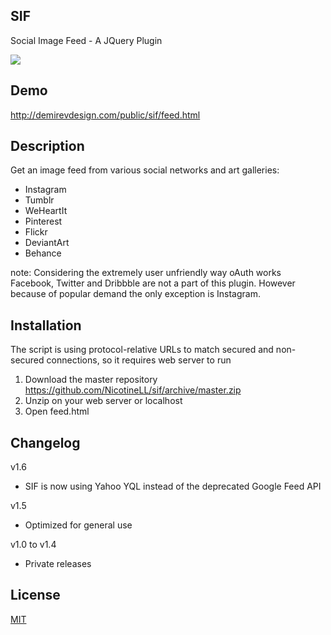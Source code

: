 ## SIF

Social Image Feed - A JQuery Plugin

![](http://i.imgur.com/Hkaq30a.jpg)

## Demo

http://demirevdesign.com/public/sif/feed.html

## Description

Get an image feed from various social networks and art galleries:
- Instagram
- Tumblr
- WeHeartIt
- Pinterest
- Flickr
- DeviantArt
- Behance

note: Considering the extremely user unfriendly way oAuth works Facebook, Twitter and Dribbble are not a part of this plugin. However because of popular demand the only exception is Instagram.

## Installation

The script is using protocol-relative URLs to match secured and non-secured connections, so it requires web server to run

1. Download the master repository https://github.com/NicotineLL/sif/archive/master.zip
2. Unzip on your web server or localhost
3. Open feed.html

## Changelog
v1.6
- SIF is now using Yahoo YQL instead of the deprecated Google Feed API

v1.5
- Optimized for general use

v1.0 to v1.4
- Private releases

## License
[MIT](http://mit-license.org/)
